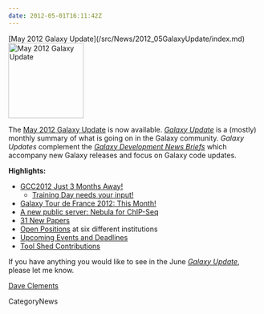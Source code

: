 ```yaml
---
date: 2012-05-01T16:11:42Z
---
```

<div class='newsItemHeader'>[May 2012 Galaxy Update](/src/News/2012_05GalaxyUpdate/index.md)</div>

<div class='right'><a href='/GalaxyUpdates/2012_05'><img src='/Images/Logos/GalaxyUpdate200.png' alt='May 2012 Galaxy Update' width=150 /></a></div>

The [May 2012 Galaxy Update](/src/GalaxyUpdates/2012_05/index.md) is now available.  *[Galaxy Update](/src/GalaxyUpdates/index.md)* is a (mostly) monthly summary of what is going on in the Galaxy community.  *Galaxy Updates* complement the *[Galaxy Development News Briefs](/src/DevNewsBriefs/index.md)* which accompany new Galaxy releases and focus on Galaxy code updates.

**Highlights:**

* [GCC2012 Just 3 Months Away!](/src/GalaxyUpdates/2012_05/index.md#gcc2012-just-3-months-away)
  * [Training Day needs your input!](/src/GalaxyUpdates/2012_05/index.md#training-day-we-need-your-help)
* [Galaxy Tour de France 2012: This Month!](/src/GalaxyUpdates/2012_05/index.md#galaxy-tour-de-france-2012)
* [A new public server: Nebula for ChIP-Seq](/src/GalaxyUpdates/2012_05/index.md#new-public-server-nebula) 
* [31 New Papers](/src/GalaxyUpdates/2012_05/index.md#new-papers)
* [Open Positions](/src/GalaxyUpdates/2012_05/index.md#whos-hiring) at six different institutions
* [Upcoming Events and Deadlines](/src/GalaxyUpdates/2012_05/index.md#upcoming-events-and-deadlines)
* [Tool Shed Contributions](/src/GalaxyUpdates/2012_05/index.md#tool-shed-contributions)
 
If you have anything you would like to see in the June *[Galaxy Update](/src/GalaxyUpdates/index.md)*, please let me know.

[Dave Clements](/src/DaveClements/index.md)


CategoryNews
